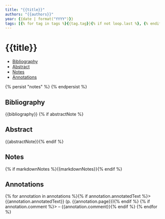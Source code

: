 ```yaml
---
title: "{{title}}"
authors: "{{authors}}"
year: {{date | format("YYYY")}}
tags: [{% for tag in tags %}{{tag.tag}}{% if not loop.last %}, {% endif %}{% endfor %}]
---
```

# {{title}}

- [Bibliography](#bibliography)
- [Abstract](#abstract)
- [Notes](#notes)
- [Annotations](#annotations)

{% persist "notes" %}
{% endpersist %}
## Bibliography
{{bibliography}}
{% if abstractNote %}
## Abstract
{{abstractNote}}{% endif %}

## Notes
{% if markdownNotes %}{{markdownNotes}}{% endif %}

## Annotations
{% for annotation in annotations %}{% if annotation.annotatedText %}> {{annotation.annotatedText}} (p. {{annotation.page}}){% endif %}
{% if annotation.comment %}> – {{annotation.comment}}{% endif %}
{% endfor %}